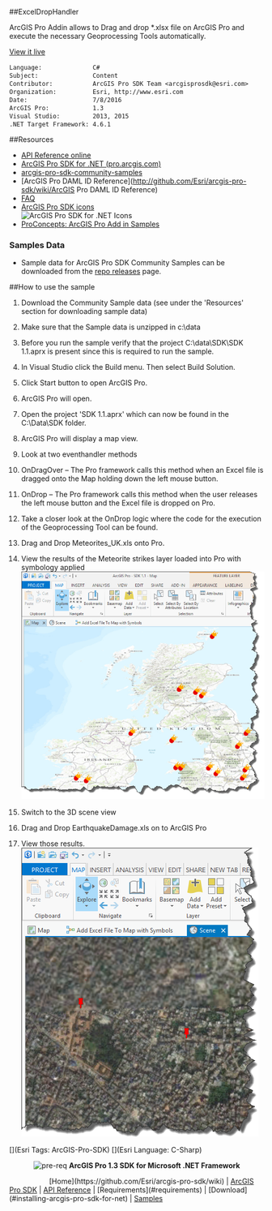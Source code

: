 ##ExcelDropHandler

<!-- TODO: Write a brief abstract explaining this sample -->
ArcGIS Pro Addin allows to Drag and drop *.xlsx file on ArcGIS Pro and execute the necessary Geoprocessing Tools automatically.   
  


<a href="http://pro.arcgis.com/en/pro-app/sdk/" target="_blank">View it live</a>

<!-- TODO: Fill this section below with metadata about this sample-->
```
Language:              C#
Subject:               Content
Contributor:           ArcGIS Pro SDK Team <arcgisprosdk@esri.com>
Organization:          Esri, http://www.esri.com
Date:                  7/8/2016
ArcGIS Pro:            1.3
Visual Studio:         2013, 2015
.NET Target Framework: 4.6.1
```

##Resources

* [API Reference online](http://pro.arcgis.com/en/pro-app/sdk/api-reference)  
* <a href="http://pro.arcgis.com/en/pro-app/sdk/" target="_blank">ArcGIS Pro SDK for .NET (pro.arcgis.com)</a>  
* [arcgis-pro-sdk-community-samples](http://github.com/Esri/arcgis-pro-sdk-community-samples)  
* [ArcGIS Pro DAML ID Reference](http://github.com/Esri/arcgis-pro-sdk/wiki/ArcGIS Pro DAML ID Reference)  
* [FAQ](http://github.com/Esri/arcgis-pro-sdk/wiki/FAQ)  
* [ArcGIS Pro SDK icons](https://github.com/Esri/arcgis-pro-sdk/releases/tag/1.2.0.5023)  
![ArcGIS Pro SDK for .NET Icons](http://esri.github.io/arcgis-pro-sdk/images/Home/Image-of-icons.png "ArcGIS Pro SDK Icons")
* [ProConcepts: ArcGIS Pro Add in Samples](https://github.com/Esri/arcgis-pro-sdk-community-samples/wiki/ProConcepts-ArcGIS-Pro-Add-in-Samples)  

### Samples Data

* Sample data for ArcGIS Pro SDK Community Samples can be downloaded from the [repo releases](https://github.com/Esri/arcgis-pro-sdk-community-samples/releases) page.  

##How to use the sample
<!-- TODO: Explain how this sample can be used. To use images in this section, create the image file in your sample project's screenshots folder. Use relative url to link to this image using this syntax: ![My sample Image](FacePage/SampleImage.png) -->
   
  
1. Download the Community Sample data (see under the 'Resources' section for downloading sample data)  
1. Make sure that the Sample data is unzipped in c:\data   
1. Before you run the sample verify that the project C:\data\SDK\SDK 1.1.aprx is present since this is required to run the sample.          
1. In Visual Studio click the Build menu. Then select Build Solution.  
1. Click Start button to open ArcGIS Pro.  
1. ArcGIS Pro will open.   
1. Open the project 'SDK 1.1.aprx' which can now be found in the C:\Data\SDK folder.    
1. ArcGIS Pro will display a map view.    
1. Look at two eventhandler methods  
1. OnDragOver – The Pro framework calls this method when an Excel file is dragged onto the Map holding down the left mouse button.   
1. OnDrop – The Pro framework calls this method when the user releases the left mouse button and the Excel file is dropped on Pro.   
1. Take a closer look at the OnDrop logic where the code for the execution of the Geoprocessing Tool can be found.    
1. Drag and Drop Meteorites_UK.xls onto Pro.    
1. View the results of the Meteorite strikes layer loaded into Pro with symbology applied    
![UI](Screenshots/2dScreen.png)  
  
1. Switch to the 3D scene view    
1. Drag and Drop EarthquakeDamage.xls on to ArcGIS Pro    
1. View those results.    
![UI](Screenshots/3dScreen.png)  
  


[](Esri Tags: ArcGIS-Pro-SDK)
[](Esri Language: C-Sharp)​

<p align = center><img src="http://esri.github.io/arcgis-pro-sdk/images/ArcGISPro.png"  alt="pre-req" align = "top" height = "20" width = "20" >
<b> ArcGIS Pro 1.3 SDK for Microsoft .NET Framework</b>
</p>
&nbsp;&nbsp;&nbsp;&nbsp;&nbsp;&nbsp;&nbsp;&nbsp;&nbsp;&nbsp;&nbsp;&nbsp;&nbsp;&nbsp;&nbsp;&nbsp;&nbsp;&nbsp;&nbsp;&nbsp;[Home](https://github.com/Esri/arcgis-pro-sdk/wiki) | <a href="http://pro.arcgis.com/en/pro-app/sdk" target="_blank">ArcGIS Pro SDK</a> | <a href="http://pro.arcgis.com/en/pro-app/sdk/api-reference/index.html" target="_blank">API Reference</a> | [Requirements](#requirements) | [Download](#installing-arcgis-pro-sdk-for-net) |  <a href="http://github.com/esri/arcgis-pro-sdk-community-samples" target="_blank">Samples</a>
